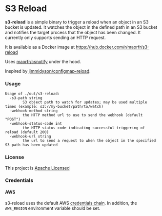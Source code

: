 # S3 Reload

**s3-reload** is a simple binary to trigger a reload when an object in an S3 bucket is updated.
It watches the object in the defined path in an S3 bucket and notifies the target process that the object has been changed.
It currently only supports sending an HTTP request.

It is available as a Docker image at https://hub.docker.com/r/maorfr/s3-reload

Uses [maorfr/csnotify](https://github.com/maorfr/csnotify) under the hood.

Inspired by [jimmidyson/configmap-reload](https://github.com/jimmidyson/configmap-reload).

### Usage

```
Usage of ./out/s3-reload:
  -s3-path string
        S3 object path to watch for updates; may be used multiple times (example: s3://my-bucket/path/to/watch)
  -webhook-method string
        the HTTP method url to use to send the webhook (default "POST")
  -webhook-status-code int
        the HTTP status code indicating successful triggering of reload (default 200)
  -webhook-url string
        the url to send a request to when the object in the specified S3 path has been updated
```

### License

This project is [Apache Licensed](LICENSE.txt)

### Credentials

#### AWS

s3-reload uses the default AWS [credentials chain](https://docs.aws.amazon.com/sdk-for-go/v1/developer-guide/configuring-sdk.html).
In addition, the `AWS_REGION` environment variable should be set.
